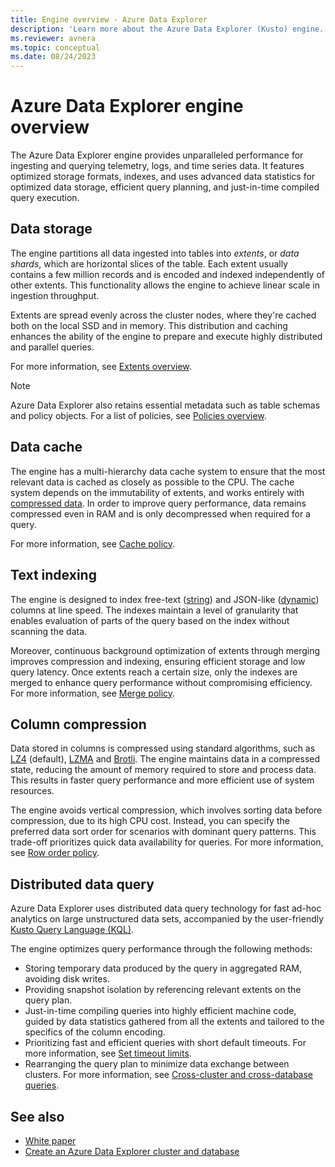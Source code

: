 ```yaml
---
title: Engine overview - Azure Data Explorer 
description: 'Learn more about the Azure Data Explorer (Kusto) engine.'
ms.reviewer: avnera
ms.topic: conceptual
ms.date: 08/24/2023
---
```

# Azure Data Explorer engine overview

The Azure Data Explorer engine provides unparalleled performance for ingesting and querying telemetry, logs, and time series data. It features optimized storage formats, indexes, and uses advanced data statistics for optimized data storage, efficient query planning, and just-in-time compiled query execution.

## Data storage

The engine partitions all data ingested into tables into *extents*, or *data shards*, which are horizontal slices of the table. Each extent usually contains a few million records and is encoded and indexed independently of other extents. This functionality allows the engine to achieve linear scale in ingestion throughput.

Extents are spread evenly across the cluster nodes, where they're cached both on the local SSD and in memory. This distribution and caching enhances the ability of the engine to prepare and execute highly distributed and parallel queries.

For more information, see [Extents overview](kusto/management/extents-overview.md).

> [!NOTE]
> Azure Data Explorer also retains essential metadata such as table schemas and policy objects. For a list of policies, see [Policies overview](kusto/management/policies.md).

## Data cache

The engine has a multi-hierarchy data cache system to ensure that the most relevant data is cached as closely as possible to the CPU. The cache system depends on the immutability of extents, and works entirely with [compressed data](#column-compression). In order to improve query performance, data remains compressed even in RAM and is only decompressed when required for a query.

For more information, see [Cache policy](kusto/management/cachepolicy.md).

## Text indexing

The engine is designed to index free-text ([string](kusto/query/scalar-data-types/string.md)) and JSON-like ([dynamic](kusto/query/scalar-data-types/dynamic.md)) columns at line speed. The indexes maintain a level of granularity that enables evaluation of parts of the query based on the index without scanning the data.

Moreover, continuous background optimization of extents through merging improves compression and indexing, ensuring efficient storage and low query latency. Once extents reach a certain size, only the indexes are merged to enhance query performance without compromising efficiency. For more information, see [Merge policy](kusto/management/mergepolicy.md).

## Column compression

Data stored in columns is compressed using standard algorithms, such as [LZ4](https://en.wikipedia.org/wiki/LZ4_(compression_algorithm)) (default), [LZMA](https://en.wikipedia.org/wiki/Lempel%E2%80%93Ziv%E2%80%93Markov_chain_algorithm) and [Brotli](https://en.wikipedia.org/wiki/Brotli). The engine maintains data in a compressed state, reducing the amount of memory required to store and process data. This results in faster query performance and more efficient use of system resources.

The engine avoids vertical compression, which involves sorting data before compression, due to its high CPU cost. Instead, you can specify the preferred data sort order for scenarios with dominant query patterns. This trade-off prioritizes quick data availability for queries. For more information, see [Row order policy](kusto/management/roworderpolicy.md).

## Distributed data query

Azure Data Explorer uses distributed data query technology for fast ad-hoc analytics on large unstructured data sets, accompanied by the user-friendly [Kusto Query Language (KQL)](kusto/query/index.md).

The engine optimizes query performance through the following methods:

* Storing temporary data produced by the query in aggregated RAM, avoiding disk writes.
* Providing snapshot isolation by referencing relevant extents on the query plan.
* Just-in-time compiling queries into highly efficient machine code, guided by data statistics gathered from all the extents and tailored to the specifics of the column encoding.
* Prioritizing fast and efficient queries with short default timeouts. For more information, see [Set timeout limits](set-timeout-limits.md).
* Rearranging the query plan to minimize data exchange between clusters. For more information, see [Cross-cluster and cross-database queries](kusto/query/cross-cluster-or-database-queries.md).

## See also

* [White paper](https://azure.microsoft.com/resources/azure-data-explorer/)
* [Create an Azure Data Explorer cluster and database](create-cluster-and-database.md)
